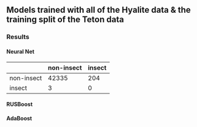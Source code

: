 ## Models trained with all of the Hyalite data & the training split of the Teton data

### Results

#### Neural Net

|               | non-insect    | insect        |
| ------------- | ------------- | ------------- |
| non-insect    | 42335         | 204           |
| insect        | 3             | 0             |


#### RUSBoost

#### AdaBoost
